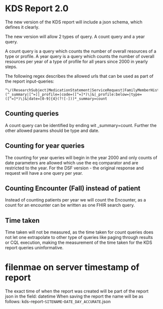 # KDS Report 2.0

The new version of the KDS report will include a json schema, which defines it clearly.

The new version will allow 2 types of query.
A count query and a year query.

A count query is a query which counts the number of overall resources of a type or profile.
A year query is a query which counts the number of overall resources per year of a type of profile for all years since 2000 in yearly steps.

The following regex describes the allowed urls that can be used as part of the report input-queries:
```
^\/(ResearchSubject|MedicationStatement|ServiceRequest|FamilyMemberHistory|Observation|Encounter|DiagnosticReport|Patient|Composition|MedicationAdministration|Condition|MedicationRequest|Medication|List|RiskAssessment|Media|Procedure|Task|Consent|Specimen)\?(^_summary|[^=]|_profile=|code=([^=]*)\|&|_profile:below=|type=([^=]*)\|&|date=[0-9]{4}(?![-]))*_summary=count
```

## Counting queries

A count query can be identified by ending wit _summary=count.
Further the other allowed params should be type and date. 


## Counting for year queries

The counting for year queries will begin in the year 2000 and only counts of date parameters are allowed which use the eq comparator and are restricted to the year.
For the DSF version - the original response and request will have a one query per year.

## Counting Encounter (Fall) instead of patient

Instead of counting patients per year we will count the Encounter, as a count for an encounter can be written as one FHIR search query.

## Time taken

Time taken will not be measured, as the time taken for count queries does not let one extrapolate to other type of queries like
paging through results or CQL execution, making the measurement of the time taken for the KDS report queries uninformative.


# filenmae on server timestamp of report

The exact time of when the report was created will be part of the report json in the field: datetime
When saving the report the name will be as follows:
kds-report-`SITENAME`-`DATE_DAY_ACCURATE`.json
